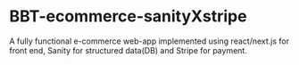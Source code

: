 # BBT-ecommerce-sanityXstripe
 A fully functional e-commerce web-app implemented using react/next.js for front end, Sanity for structured data(DB) and Stripe for payment.
